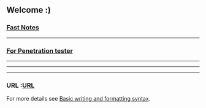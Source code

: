 ## Welcome :)

### [Fast Notes](FastNotes.md)

---

### [For Penetration tester](Penetration_tester.md) 

---
---
---
### URL :[URL](https://m-0x1101.github.io/Cyber101/) 

For more details see [Basic writing and formatting syntax](https://docs.github.com/en/github/writing-on-github/getting-started-with-writing-and-formatting-on-github/basic-writing-and-formatting-syntax).
